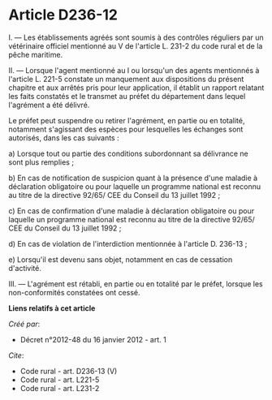 # Article D236-12

I. ― Les établissements agréés sont soumis à des contrôles réguliers par un vétérinaire officiel mentionné au V de l'article
L. 231-2 du code rural et de la pêche maritime. 

II. ― Lorsque l'agent mentionné au I ou lorsqu'un des agents mentionnés à l'article L. 221-5 constate un manquement aux
dispositions du présent chapitre et aux arrêtés pris pour leur application, il établit un rapport relatant les faits
constatés et le transmet au préfet du département dans lequel l'agrément a été délivré. 

Le préfet peut suspendre ou retirer l'agrément, en partie ou en totalité, notamment s'agissant des espèces pour lesquelles
les échanges sont autorisés, dans les cas suivants : 

a) Lorsque tout ou partie des conditions subordonnant sa délivrance ne sont plus remplies ; 

b) En cas de notification de suspicion quant à la présence d'une maladie à déclaration obligatoire ou pour laquelle un
programme national est reconnu au titre de la directive 92/65/ CEE du Conseil du 13 juillet 1992 ; 

c) En cas de confirmation d'une maladie à déclaration obligatoire ou pour laquelle un programme national est reconnu au titre
de la directive 92/65/ CEE du Conseil du 13 juillet 1992 ; 

d) En cas de violation de l'interdiction mentionnée à l'article D. 236-13 ; 

e) Lorsqu'il est devenu sans objet, notamment en cas de cessation d'activité. 

III. ― L'agrément est rétabli, en partie ou en totalité par le préfet, lorsque les non-conformités constatées ont cessé.

**Liens relatifs à cet article**

_Créé par_:

  - Décret n°2012-48 du 16 janvier 2012 - art. 1

_Cite_:

  - Code rural - art. D236-13 (V)
  - Code rural - art. L221-5
  - Code rural - art. L231-2
